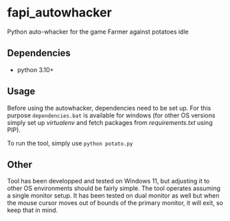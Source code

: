 # fapi_autowhacker

Python auto-whacker for the game Farmer against potatoes idle 

## Dependencies

* python 3.10+

## Usage

Before using the autowhacker, dependencies need to be set up.
For this purpose `dependencies.bat` is available for windows (for other OS versions simply set up *virtualenv* and fetch packages from *requirements.txt* using PIP).

To run the tool, simply use `python potato.py`

## Other

Tool has been developped and tested on Windows 11, but adjusting it to other OS environments should be fairly simple.
The tool operates assuming a single monitor setup. It has been tested on dual monitor as well but when the mouse cursor moves out of bounds of the primary
monitor, it will exit, so keep that in mind.

